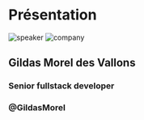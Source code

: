 <!-- .slide: class="speaker-slide" -->
# Présentation
![speaker](./assets/images/speaker/gildas-moreldesvallons/gildasM.jpg)
![company](./assets/images/speaker/logo_sfeir_bleu_orange.png)
## Gildas Morel des Vallons
### Senior fullstack developer
### @GildasMorel
